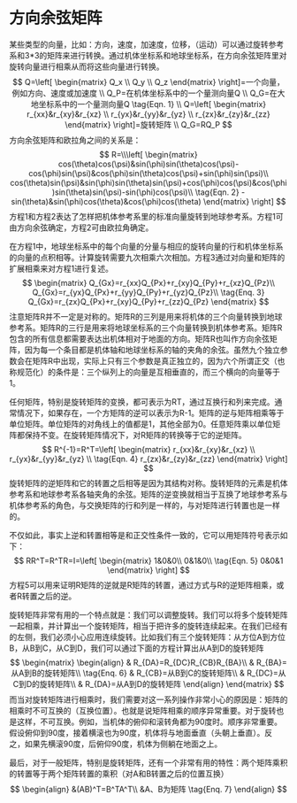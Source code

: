 # 方向余弦矩阵
某些类型的向量，比如：方向，速度，加速度，位移，（运动）可以通过旋转参考系和3*3的矩阵来进行转换。通过机体坐标系和地球坐标系，在方向余弦矩阵里对旋转向量进行相乘从而将这些向量进行转换。
$$
Q=\left[
 \begin{matrix}
   Q_x \\
   Q_y \\
   Q_z 
  \end{matrix}
  \right]=一个向量，例如方向、速度或加速度
\\
Q_P=在机体坐标系中的一个量测向量Q
\\
Q_G=在大地坐标系中的一个量测向量Q \tag{Eqn. 1}
\\
Q=\left[
 \begin{matrix}
   r_{xx}&r_{xy}&r_{xz} \\
   r_{yx}&r_{yy}&r_{yz} \\
   r_{zx}&r_{zy}&r_{zz}  
  \end{matrix}
  \right]=旋转矩阵
\\
Q_G=RQ_P
$$
方向余弦矩阵和欧拉角之间的关系是：
$$
R=\\\left[
\begin{matrix}
cos(\theta)cos(\psi)&sin(\phi)sin(\theta)cos(\psi)-cos(\phi)sin(\psi)&cos(\phi)sin(\theta)cos(\psi)+sin(\phi)sin(\psi)\\
cos(\theta)sin(\psi)&sin(\phi)sin(\theta)sin(\psi)+cos(\phi)cos(\psi)&cos(\phi)sin(\theta)sin(\psi)-sin(\phi)cos(\psi)\\ \tag{Eqn. 2}
-sin(\theta)&sin(\phi)cos(\theta)&cos(\phi)cos(\theta)
\end{matrix}    
\right]
$$
方程1和方程2表达了怎样把机体参考系里的标准向量旋转到地球参考系。方程1可由方向余弦确定，方程2可由欧拉角确定。    

在方程1中，地球坐标系中的每个向量的分量与相应的旋转向量的行和机体坐标系的向量的点积相等。计算旋转需要九次相乘六次相加。方程3通过对向量和矩阵的扩展相乘来对方程1进行复述。    
$$
\begin{matrix}
Q_{Gx}=r_{xx}Q_{Px}+r_{xy}Q_{Py}+r_{xz}Q_{Pz}\\
Q_{Gx}=r_{yx}Q_{Px}+r_{yy}Q_{Py}+r_{yz}Q_{Pz}\\ \tag{Enq. 3}
Q_{Gx}=r_{zx}Q_{Px}+r_{xy}Q_{Py}+r_{zz}Q_{Pz}
\end{matrix}
$$
注意矩阵R并不一定是对称的。矩阵R的三列是用来将机体的三个向量转换到地球参考系。矩阵R的三行是用来将地球坐标系的三个向量转换到机体参考系。矩阵R包含的所有信息都需要表达出机体相对于地面的方向。矩阵R也叫作方向余弦矩阵，因为每一个条目都是机体轴和地球坐标系的轴的夹角的余弦。虽然九个独立参数会在矩阵R中出现，实际上只有三个参数是真正独立的，因为六个所谓正交（也称规范化）的条件是：三个纵列上的向量是互相垂直的，而三个横向的向量等于1。

任何矩阵，特别是旋转矩阵的变换，都可表示为RT，通过互换行和列来完成。通常情况下，如果存在，一个方矩阵的逆可以表示为R-1。矩阵的逆与矩阵相乘等于单位矩阵。单位矩阵的对角线上的值都是1，其他全部为0。任意矩阵乘以单位矩阵都保持不变。在旋转矩阵情况下，对R矩阵的转换等于它的逆矩阵。
$$
R^{-1}=R^T=\left[
\begin{matrix}
r_{xx}&r_{xy}&r_{xz} \\
r_{yx}&r_{yy}&r_{yz} \\ \tag{Eqn. 4}
r_{zx}&r_{zy}&r_{zz}  
\end{matrix}
\right]
$$
旋转矩阵的逆矩阵和它的转置之后相等是因为其结构对称。旋转矩阵的元素是机体参考系和地球参考系各轴夹角的余弦。矩阵的逆变换就相当于互换了地球参考系与机体参考系的角色，与交换矩阵的行和列是一样的，与对矩阵进行转置也是一样的。   

不仅如此，事实上逆和转置相等是和正交性条件一致的，它可以用矩阵符号表示如下：
$$
RR^T=R^TR=I=\left[
\begin{matrix}
1&0&0\\
0&1&0\\ \tag{Eqn. 5}
0&0&1
\end{matrix}
\right]
$$
方程5可以用来证明R矩阵的逆就是R矩阵的转置，通过方式与R的逆矩阵相乘，或者R转置之后的逆。   

旋转矩阵非常有用的一个特点就是：我们可以调整旋转。我们可以将多个旋转矩阵一起相乘，并计算出一个旋转矩阵，相当于把许多的旋转连续起来。在我们已经有的左侧，我们必须小心应用连续旋转。比如我们有三个旋转矩阵：从方位A到方位B，从B到C，从C到D，我们可以通过下面的方程计算出从A到D的旋转矩阵
$$
\begin{matrix}
\begin{align}
& R_{DA}=R_{DC}R_{CB}R_{BA}\\
& R_{BA}=从A到B的旋转矩阵\\ \tag{Enq. 6}
& R_{CB}=从B到C的旋转矩阵\\
& R_{DC}=从C到D的旋转矩阵\\
& R_{DA}=从A到D的旋转矩阵
\end{align}
\end{matrix}
$$
而当对旋转矩阵进行相乘时，我们需要对这一系列操作非常小心的原因是：矩阵的相乘时不可互换的（互换位置）。也就是说矩阵相乘的顺序异常重要。对于旋转也是这样，不可互换。例如，当机体的俯仰和滚转角都为90度时。顺序非常重要。假设俯仰到90度，接着横滚也为90度，机体将与地面垂直（头朝上垂直）。反之，如果先横滚90度，后俯仰90度，机体为侧躺在地面之上。    

最后，对于一般矩阵，特别是旋转矩阵，还有一个非常有用的特性：两个矩阵乘积的转置等于两个矩阵转置的乘积（对A和B转置之后的位置互换）
$$
\begin{align}
&(AB)^T=B^TA^T\\
&A、B为矩阵 \tag{Enq. 7}
\end{align}
$$

